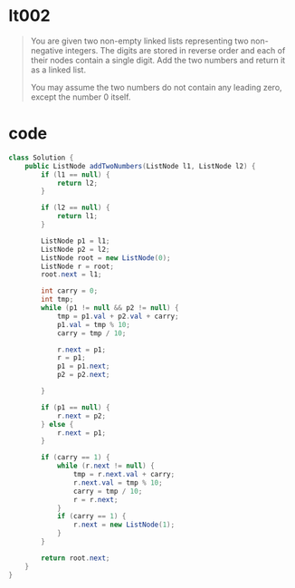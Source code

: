 # lt002
> You are given two non-empty linked lists representing two non-negative integers. The digits are stored in reverse order and each of their nodes contain a single digit. Add the two numbers and return it as a linked list.
>
> You may assume the two numbers do not contain any leading zero, except the number 0 itself.

# code
```Java
class Solution {
    public ListNode addTwoNumbers(ListNode l1, ListNode l2) {
        if (l1 == null) {
            return l2;
        }

        if (l2 == null) {
            return l1;
        }

        ListNode p1 = l1;
        ListNode p2 = l2;
        ListNode root = new ListNode(0); 
        ListNode r = root;
        root.next = l1;

        int carry = 0; 
        int tmp;
        while (p1 != null && p2 != null) {
            tmp = p1.val + p2.val + carry;
            p1.val = tmp % 10; 
            carry = tmp / 10; 

            r.next = p1;
            r = p1; 
            p1 = p1.next;
            p2 = p2.next;

        }

        if (p1 == null) {
            r.next = p2;
        } else {
            r.next = p1;
        }

        if (carry == 1) {
            while (r.next != null) {
                tmp = r.next.val + carry;
                r.next.val = tmp % 10;
                carry = tmp / 10;
                r = r.next;
            }
            if (carry == 1) {
                r.next = new ListNode(1);
            }
        }

        return root.next;
    }
}
```